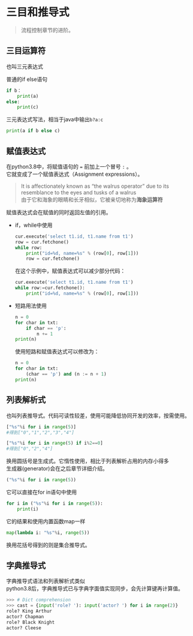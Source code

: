# 三目和推导式

> 流程控制章节的进阶。

## 三目运算符

也叫三元表达式

普通的if else语句

```python
if b：
    print(a)
else:
    print(c)
```

三元表达式写法，相当于java中输出`b?a:c`

```python
print(a if b else c)
```

## 赋值表达式

在python3.8中，将赋值语句的 `=` 前加上一个冒号 `:` 。    
它就变成了一个赋值表达式（Assignment expressions）。

> It is affectionately known as “the walrus operator” due to its resemblance to the eyes and tusks of a walrus    
> 由于它和海象的眼睛和长牙相似，它被亲切地称为**海象运算符**

赋值表达式会在赋值的同时返回左值的引用。

- if，while中使用
  
  ```python
  cur.execute('select t1.id, t1.name from t1')
  row = cur.fetchone()
  while row:
      print("id=%d, name=%s" % (row[0], row[1]))
      row = cur.fetchone()
  ```
  
  在这个示例中，赋值表达式可以减少部分代码：
  
  ```python
  cur.execute('select t1.id, t1.name from t1')
  while row:=cur.fetchone():
      print("id=%d, name=%s" % (row[0], row[1]))
  ```

- 短路用法使用
  
  ```python
  n = 0
  for char in txt:
      if char == 'p':
          n += 1
  print(n)
  ```
  
  使用短路和赋值表达式可以修改为：
  
  ```python
  n = 0
  for char in txt:
      (char == 'p') and (n := n + 1)
  print(n)
  ```

## 列表解析式

也叫列表推导式。代码可读性较差，使用可能降低协同开发的效率，按需使用。

```python
["%s"%i for i in range(5)]
#得到["0","1","2","3","4"]

["%s"%i for i in range(5) if i%2==0]
#得到["0","2","4"]
```

换用圆括号是生成式。它惰性使用，相比于列表解析占用的内存小得多    
生成器(generator)会在之后章节详细介绍。

```python
("%s"%i for i in range(5))
```

它可以直接在for in语句中使用

```python
for i in ("%s"%i for i in range(5)):
    print(i)
```

它的结果和使用内置函数map一样

```python
map(lambda i: "%s"%i, range(5))
```

换用花括号得到的则是集合推导式。 

## 字典推导式

字典推导式语法和列表解析式类似    
python3.8后，字典推导式已与字典字面值实现同步，会先计算键再计算值。

```python
>>> # Dict comprehension
>>> cast = {input('role? '): input('actor? ') for i in range(2)}
role? King Arthur
actor? Chapman
role? Black Knight
actor? Cleese
```
